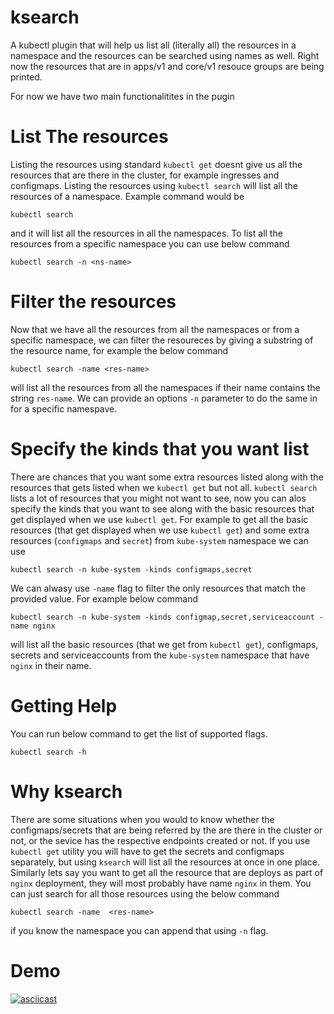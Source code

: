 # ksearch
A kubectl plugin that will help us list all (literally all) the resources in a namespace and the resources can be searched using names as well.
Right now the resources that are in apps/v1 and core/v1 resouce groups are being printed.

For now we have two main functionalitites in the pugin

# List The resources 
Listing the resources using standard `kubectl get` doesnt give us all the resources that are there in the cluster, for example ingresses and configmaps. Listing the resources using `kubectl search` will list all the resources of a namespace. Example command would be
```
kubectl search 
```
and it will list all the resources in all the namespaces. To list all the resources from a specific namespace you can use below command
```
kubectl search -n <ns-name>
```

# Filter the resources 
Now that we have all the resources from all the namespaces or from a specific namespace, we can filter the resoureces by giving a substring of the resource name, for example the below command 
```
kubectl search -name <res-name>
```
will list all the resources from all the namespaces if their name contains the string `res-name`. We can provide an options `-n` parameter to do the same in for a specific namespave.

# Specify the kinds that you want list
There are chances that you want some extra resources listed along with the resources that gets listed when we `kubectl get` but not all. `kubectl search` lists a lot of resources that you might not want to see, now you can alos specify the kinds that you want to see along with the basic resources that get displayed when we use `kubectl get`.
For example to get all the basic resources (that get displayed when we use `kubectl get`) and some extra resources (`configmaps` and `secret`) from `kube-system` namespace we can use 
```
kubectl search -n kube-system -kinds configmaps,secret
```
We can alwasy use `-name` flag to filter the only resources that match the provided value. For example below command 
```
kubectl search -n kube-system -kinds configmap,secret,serviceaccount -name nginx
```
will list all the basic resources (that we get from `kubectl get`), configmaps, secrets and serviceaccounts from the `kube-system` namespace that have `nginx` in their name.

# Getting Help
You can run below command to get the list of supported flags.
```
kubectl search -h
```

# Why ksearch
There are some situations when you would to know whether the configmaps/secrets that are being referred by the are there in the cluster or not, or the sevice has the respective endpoints created or not. If you use `kubectl get` utility you will have to get the secrets and configmaps separately, but using `ksearch` will list all the resources at once in one place. Similarly lets say you want to get all the resource that are deploys as part of `nginx` deployment, they will most probably have name `nginx` in them. You can just search for all those resources using the below command
```
kubectl search -name  <res-name>
```
if you know the namespace you can append that using `-n` flag.

# Demo
[![asciicast](https://asciinema.org/a/quPHY6X6eVhkNtJ1Q0c0Z6PxC.svg)](https://asciinema.org/a/quPHY6X6eVhkNtJ1Q0c0Z6PxC)